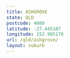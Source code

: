 ```yaml
---
title: ASHGROVE
state: QLD
postcode: 4060
latitude: -27.445107
longitude: 152.985176
url: /qld/ashgrove/
layout: suburb
---
```

